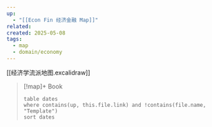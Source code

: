 ```yaml
---
up:
  - "[[Econ Fin 经济金融 Map]]"
related: 
created: 2025-05-08
tags:
  - map
  - domain/economy
---
```


[[经济学流派地图.excalidraw]]


> [!map]+ Book
> ```dataview
> table dates
> where contains(up, this.file.link) and !contains(file.name, "Template")
> sort dates
> ```

